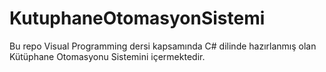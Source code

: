 # KutuphaneOtomasyonSistemi
 Bu repo Visual Programming dersi kapsamında C# dilinde hazırlanmış olan Kütüphane Otomasyonu Sistemini içermektedir.
